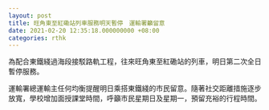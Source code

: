 ```yaml
---
layout: post
title: 旺角東至紅磡站列車服務明天暫停　運輸署籲留意
date: 2021-02-20 12:35:18.000000000 +08:00
categories: rthk
---
```


為配合東鐵綫過海段接駁路軌工程，往來旺角東至紅磡站的列車，明日第二次全日暫停服務。

運輸署總運輸主任何均衡提醒明日乘搭東鐵綫的市民留意。隨著社交距離措施逐步放寬，學校增加面授課堂時間，呼籲市民星期日及星期一，預留充裕的行程時間。
